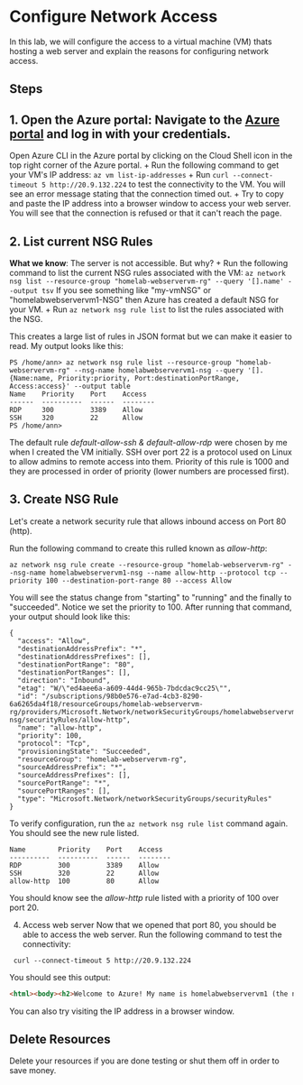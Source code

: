 # Configure Network Access

In this lab, we will configure the access to a virtual machine (VM) thats hosting a web server and explain the reasons for configuring network access. 

## Steps

## 1. **Open the Azure portal**: Navigate to the [Azure portal](https://portal.azure.com/) and log in with your credentials.

Open Azure CLI in the Azure portal by clicking on the Cloud Shell icon in the top right corner of the Azure portal.
    + Run the following command to get your VM's IP address:
    ```
    az vm list-ip-addresses
    ```
    + Run ```curl --connect-timeout 5 http://20.9.132.224``` to test the connectivity to the VM. You will see an error message stating that the connection timed out. 
    + Try to copy and paste the IP address into a browser window to access your web server. You will see that the connection is refused or that it can't reach the page. 

## 2. List current NSG Rules
**What we know**: The server is not accessible. But why? 
    + Run the following command to list the current NSG rules associated with the VM:
    ```
    az network nsg list --resource-group "homelab-webservervm-rg" --query '[].name' --output tsv
    ```
    If you see something like "my-vmNSG" or "homelabwebservervm1-NSG" then Azure has created a default NSG for your VM.
    + Run ```az network nsg rule list``` to list the rules associated with the NSG.

This creates a large list of rules in JSON format but we can make it easier to read. My output looks like this:
```
PS /home/ann> az network nsg rule list --resource-group "homelab-webservervm-rg" --nsg-name homelabwebservervm1-nsg --query '[].{Name:name, Priority:priority, Port:destinationPortRange, Access:access}' --output table
Name    Priority    Port    Access
------  ----------  ------  --------
RDP     300         3389    Allow
SSH     320         22      Allow
PS /home/ann>
```

The default rule <em>default-allow-ssh & default-allow-rdp</em> were chosen by me when I created the VM initially. SSH over port 22 is a protocol used on Linux to allow admins to remote access into them. Priority of this rule is 1000 and they are processed in order of priority (lower numbers are processed first).

## 3. Create NSG Rule

Let's create a network security rule that allows inbound access on Port 80 (http).

Run the following command to create this rulled known as <em>allow-http</em>:
```
az network nsg rule create --resource-group "homelab-webservervm-rg" --nsg-name homelabwebservervm1-nsg --name allow-http --protocol tcp --priority 100 --destination-port-range 80 --access Allow
```

You will see the status change from "starting" to "running" and the finally to "succeeded". Notice we set the priority to 100. After running that command, your output should look like this:
```
{
  "access": "Allow",
  "destinationAddressPrefix": "*",
  "destinationAddressPrefixes": [],
  "destinationPortRange": "80",
  "destinationPortRanges": [],
  "direction": "Inbound",
  "etag": "W/\"ed4aee6a-a609-44d4-965b-7bdcdac9cc25\"",
  "id": "/subscriptions/98b0e576-e7ad-4cb3-8290-6a6265da4f18/resourceGroups/homelab-webservervm-rg/providers/Microsoft.Network/networkSecurityGroups/homelabwebservervm1-nsg/securityRules/allow-http",
  "name": "allow-http",
  "priority": 100,
  "protocol": "Tcp",
  "provisioningState": "Succeeded",
  "resourceGroup": "homelab-webservervm-rg",
  "sourceAddressPrefix": "*",
  "sourceAddressPrefixes": [],
  "sourcePortRange": "*",
  "sourcePortRanges": [],
  "type": "Microsoft.Network/networkSecurityGroups/securityRules"
}
```

To verify configuration, run the ```az network nsg rule list``` command again. You should see the new rule listed. 

```
Name        Priority    Port    Access
----------  ----------  ------  --------
RDP         300         3389    Allow
SSH         320         22      Allow
allow-http  100         80      Allow
```

You should know see the <em>allow-http</em> rule listed with a priority of 100 over port 20. 

4. Access web server
Now that we opened that port 80, you should be able to access the web server.  Run the following command to test the connectivity:
```
 curl --connect-timeout 5 http://20.9.132.224 
 ```

You should see this output:
```html
<html><body><h2>Welcome to Azure! My name is homelabwebservervm1 (the name of your VM).</h2></body></html>
```

You can also try visiting the IP address in a browser window. 

## Delete Resources

Delete your resources if you are done testing or shut them off in order to save money. 
